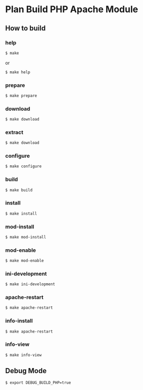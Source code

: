 
# Plan Build PHP Apache Module


## How to build


### help

``` sh
$ make
```

or

``` sh
$ make help
```


### prepare

``` sh
$ make prepare
```


### download

``` sh
$ make download
```


### extract

``` sh
$ make download
```


### configure

``` sh
$ make configure
```


### build

``` sh
$ make build
```


### install

``` sh
$ make install
```


### mod-install

``` sh
$ make mod-install
```


### mod-enable

``` sh
$ make mod-enable
```


### ini-development

``` sh
$ make ini-development
```


### apache-restart

``` sh
$ make apache-restart
```


### info-install

``` sh
$ make apache-restart
```


### info-view

``` sh
$ make info-view
```


## Debug Mode

``` sh
$ export DEBUG_BUILD_PHP=true
```
